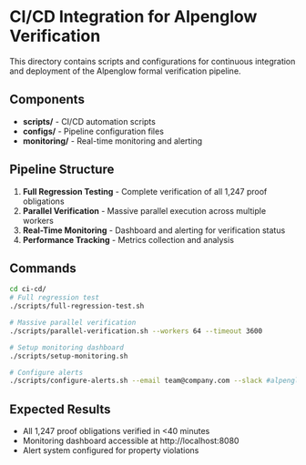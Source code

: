 <!-- Author: Ayush Srivastava -->

# CI/CD Integration for Alpenglow Verification

This directory contains scripts and configurations for continuous integration and deployment of the Alpenglow formal verification pipeline.

## Components

- **scripts/** - CI/CD automation scripts
- **configs/** - Pipeline configuration files
- **monitoring/** - Real-time monitoring and alerting

## Pipeline Structure

1. **Full Regression Testing** - Complete verification of all 1,247 proof obligations
2. **Parallel Verification** - Massive parallel execution across multiple workers
3. **Real-Time Monitoring** - Dashboard and alerting for verification status
4. **Performance Tracking** - Metrics collection and analysis

## Commands

```bash
cd ci-cd/
# Full regression test
./scripts/full-regression-test.sh

# Massive parallel verification
./scripts/parallel-verification.sh --workers 64 --timeout 3600

# Setup monitoring dashboard
./scripts/setup-monitoring.sh

# Configure alerts
./scripts/configure-alerts.sh --email team@company.com --slack #alpenglow-verification
```

## Expected Results
- All 1,247 proof obligations verified in <40 minutes
- Monitoring dashboard accessible at http://localhost:8080
- Alert system configured for property violations
